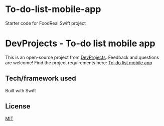 # To-do-list-mobile-app
Starter code for FoodReal Swift project

# DevProjects - To-do list mobile app
This is an open-source project from [DevProjects](http://www.codementor.io/projects). Feedback and questions are welcome!
Find the project requirements here: [To-do list mobile app](https://www.codementor.io/projects/mobile/to-do-list-mobile-app-bdi10y26rf)

## Tech/framework used
Built with Swift

## License
[MIT](https://choosealicense.com/licenses/mit/)
